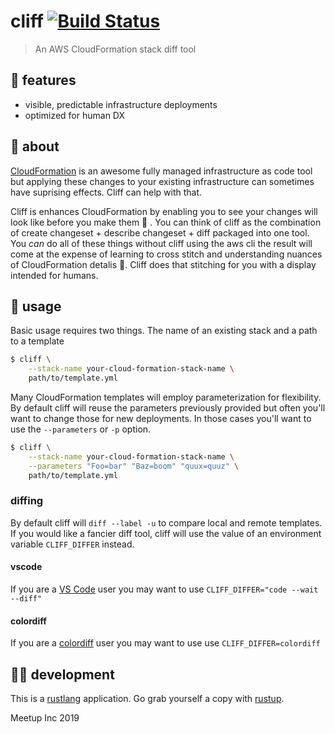# cliff [![Build Status](https://travis-ci.com/meetup/cliff.svg?branch=master)](https://travis-ci.com/meetup/cliff)

> An AWS CloudFormation stack diff tool

## 🥰 features

* visible, predictable infrastructure deployments
* optimized for human DX

## 🤔 about

[CloudFormation](https://aws.amazon.com/cloudformation/) is an awesome fully managed infrastructure as code tool but applying these changes to your existing infrastructure can sometimes have suprising effects. Cliff can help with that.

Cliff is enhances CloudFormation by enabling you to see your changes will look like before you make them  💅 . You can think of cliff as the combination of create changeset + describe changeset + diff packaged into one tool. You _can_ do all of these things without cliff using the aws cli the result will come at the expense of learning to cross stitch and understanding nuances of CloudFormation detalis 🧶. Cliff does that stitching for you with a display intended for humans.

## 🤸 usage

Basic usage requires two things. The name of an existing stack and a path to a template

```sh
$ cliff \
	--stack-name your-cloud-formation-stack-name \
	path/to/template.yml
```

Many CloudFormation templates will employ parameterization for flexibility. By default cliff will reuse the parameters previously provided but often you'll want to change those for new deployments. In those cases you'll want to use the `--parameters` or `-p` option.

```sh
$ cliff \
	--stack-name your-cloud-formation-stack-name \
	--parameters "Foo=bar" "Baz=boom" "quux=quuz" \
	path/to/template.yml
```

### diffing

By default cliff will `diff --label -u` to compare local and remote templates. If you would like a fancier diff tool, cliff will use the value of 
an environment variable `CLIFF_DIFFER` instead. 

#### vscode 
If you are a [VS Code](https://code.visualstudio.com/) user you may want to use `CLIFF_DIFFER="code --wait --diff"`

#### colordiff

If you are a [colordiff](https://www.colordiff.org/) user you may want to use use `CLIFF_DIFFER=colordiff`

## 👩‍🏭 development

This is a [rustlang](https://www.rust-lang.org/en-US/) application.
Go grab yourself a copy with [rustup](https://rustup.rs/).

Meetup Inc 2019